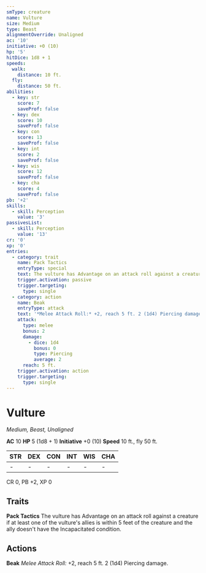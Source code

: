 ```yaml
---
smType: creature
name: Vulture
size: Medium
type: Beast
alignmentOverride: Unaligned
ac: '10'
initiative: +0 (10)
hp: '5'
hitDice: 1d8 + 1
speeds:
  walk:
    distance: 10 ft.
  fly:
    distance: 50 ft.
abilities:
  - key: str
    score: 7
    saveProf: false
  - key: dex
    score: 10
    saveProf: false
  - key: con
    score: 13
    saveProf: false
  - key: int
    score: 2
    saveProf: false
  - key: wis
    score: 12
    saveProf: false
  - key: cha
    score: 4
    saveProf: false
pb: '+2'
skills:
  - skill: Perception
    value: '3'
passivesList:
  - skill: Perception
    value: '13'
cr: '0'
xp: '0'
entries:
  - category: trait
    name: Pack Tactics
    entryType: special
    text: The vulture has Advantage on an attack roll against a creature if at least one of the vulture's allies is within 5 feet of the creature and the ally doesn't have the Incapacitated condition.
    trigger.activation: passive
    trigger.targeting:
      type: single
  - category: action
    name: Beak
    entryType: attack
    text: '*Melee Attack Roll:* +2, reach 5 ft. 2 (1d4) Piercing damage.'
    attack:
      type: melee
      bonus: 2
      damage:
        - dice: 1d4
          bonus: 0
          type: Piercing
          average: 2
      reach: 5 ft.
    trigger.activation: action
    trigger.targeting:
      type: single
---
```


# Vulture
*Medium, Beast, Unaligned*

**AC** 10
**HP** 5 (1d8 + 1)
**Initiative** +0 (10)
**Speed** 10 ft., fly 50 ft.

| STR | DEX | CON | INT | WIS | CHA |
| --- | --- | --- | --- | --- | --- |
| - | - | - | - | - | - |

CR 0, PB +2, XP 0

## Traits

**Pack Tactics**
The vulture has Advantage on an attack roll against a creature if at least one of the vulture's allies is within 5 feet of the creature and the ally doesn't have the Incapacitated condition.

## Actions

**Beak**
*Melee Attack Roll:* +2, reach 5 ft. 2 (1d4) Piercing damage.
